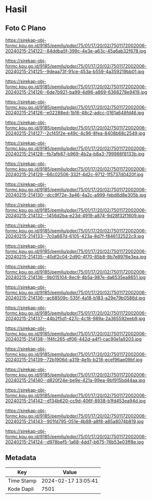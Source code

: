 # Hasil

## Foto C Plano

https://sirekap-obj-formc.kpu.go.id/9185/pemilu/pdpr/75/01/17/20/02/7501172002006-20240215-214122--84ddba5f-399c-4e3e-a63c-45a6ab32f678.jpg

https://sirekap-obj-formc.kpu.go.id/9185/pemilu/pdpr/75/01/17/20/02/7501172002006-20240215-214125--9deaa73f-91ce-453a-b559-4a359219bb01.jpg

https://sirekap-obj-formc.kpu.go.id/9185/pemilu/pdpr/75/01/17/20/02/7501172002006-20240215-214126--6de7b921-ba99-4d96-a869-6368278e9419.jpg

https://sirekap-obj-formc.kpu.go.id/9185/pemilu/pdpr/75/01/17/20/02/7501172002006-20240215-214126--e02288ed-1b16-48c2-adcc-0161a648fd46.jpg

https://sirekap-obj-formc.kpu.go.id/9185/pemilu/pdpr/75/01/17/20/02/7501172002006-20240215-214127--2cf45f2e-e49c-4c96-8fea-8408b68c2549.jpg

https://sirekap-obj-formc.kpu.go.id/9185/pemilu/pdpr/75/01/17/20/02/7501172002006-20240215-214128--fb7afb87-b969-4b2a-b8a3-799986f8133b.jpg

https://sirekap-obj-formc.kpu.go.id/9185/pemilu/pdpr/75/01/17/20/02/7501172002006-20240215-214129--66c02506-332f-4d2c-9712-1f5737d0420f.jpg

https://sirekap-obj-formc.kpu.go.id/9185/pemilu/pdpr/75/01/17/20/02/7501172002006-20240215-214130--dcc9f72e-3a46-4a2c-a999-febd6d8e305b.jpg

https://sirekap-obj-formc.kpu.go.id/9185/pemilu/pdpr/75/01/17/20/02/7501172002006-20240215-214132--1456d2ba-e23d-4919-a874-9d28f32f1609.jpg

https://sirekap-obj-formc.kpu.go.id/9185/pemilu/pdpr/75/01/17/20/02/7501172002006-20240215-214133--7c0a667d-6105-423a-8d7f-f846132522c9.jpg

https://sirekap-obj-formc.kpu.go.id/9185/pemilu/pdpr/75/01/17/20/02/7501172002006-20240215-214135--40df2c04-2d90-4f70-85b8-8b7e8976e3ea.jpg

https://sirekap-obj-formc.kpu.go.id/9185/pemilu/pdpr/75/01/17/20/02/7501172002006-20240215-214136--9b015104-8ec9-4b5a-987e-da6535ea8651.jpg

https://sirekap-obj-formc.kpu.go.id/9185/pemilu/pdpr/75/01/17/20/02/7501172002006-20240215-214136--ac68509c-535f-4a18-b183-a29e79b0586d.jpg

https://sirekap-obj-formc.kpu.go.id/9185/pemilu/pdpr/75/01/17/20/02/7501172002006-20240215-214137--44b2f5d1-427c-4c18-989a-2a365592eeb9.jpg

https://sirekap-obj-formc.kpu.go.id/9185/pemilu/pdpr/75/01/17/20/02/7501172002006-20240215-214138--1f4fc265-df06-442d-a4f1-cac90e1a9203.jpg

https://sirekap-obj-formc.kpu.go.id/9185/pemilu/pdpr/75/01/17/20/02/7501172002006-20240215-214139--72b1906d-a319-4e1b-b218-ecef96ae09bf.jpg

https://sirekap-obj-formc.kpu.go.id/9185/pemilu/pdpr/75/01/17/20/02/7501172002006-20240215-214140--d820f24e-be9e-421a-99ea-9bf915bd44aa.jpg

https://sirekap-obj-formc.kpu.go.id/9185/pemilu/pdpr/75/01/17/20/02/7501172002006-20240215-214142--d134b620-cc9d-406f-8938-b1fd453ea94d.jpg

https://sirekap-obj-formc.kpu.go.id/9185/pemilu/pdpr/75/01/17/20/02/7501172002006-20240215-214143--901fd795-051e-4b88-a8f8-a85a8074b819.jpg

https://sirekap-obj-formc.kpu.go.id/9185/pemilu/pdpr/75/01/17/20/02/7501172002006-20240215-214124--d978bef5-1a68-4dd7-b675-76b53e03ff8e.jpg


## Metadata

| Key        | Value               |
| ---------- | ------------------- |
| Time Stamp | 2024-02-17 13:05:41 |
| Kode Dapil | 7501                |



